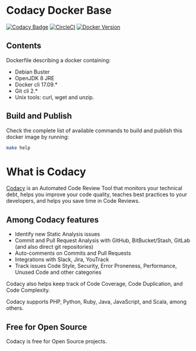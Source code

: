 # Codacy Docker Base

[![Codacy Badge](https://api.codacy.com/project/badge/Grade/0cd6b6dd0d60416bbca459149dd9f18a)](https://www.codacy.com/app/Codacy/base?utm_source=github.com&amp;utm_medium=referral&amp;utm_content=codacy/base&amp;utm_campaign=Badge_Grade)
[![CircleCI](https://circleci.com/gh/codacy/base.svg?style=svg)](https://circleci.com/gh/codacy/base)
[![Docker Version](https://images.microbadger.com/badges/version/codacy/base.svg)](https://microbadger.com/images/codacy/base "Get your own version badge on microbadger.com")

## Contents

Dockerfile describing a docker containing:
- Debian Buster
- OpenJDK 8 JRE
- Docker cli 17.09.*
- Git cli 2.*
- Unix tools: curl, wget and unzip.

## Build and Publish

Check the complete list of available commands
to build and publish this docker image by running:

```sh
make help
```

# What is Codacy

[Codacy](https://www.codacy.com/) is an Automated Code Review Tool that monitors your technical debt,
helps you improve your code quality, teaches best practices to your developers, and helps you save time in Code Reviews.

## Among Codacy features

- Identify new Static Analysis issues
- Commit and Pull Request Analysis with GitHub, BitBucket/Stash, GitLab (and also direct git repositories)
- Auto-comments on Commits and Pull Requests
- Integrations with Slack, Jira, YouTrack
- Track issues Code Style, Security, Error Proneness, Performance, Unused Code and other categories

Codacy also helps keep track of Code Coverage, Code Duplication, and Code Complexity.

Codacy supports PHP, Python, Ruby, Java, JavaScript, and Scala, among others.

## Free for Open Source

Codacy is free for Open Source projects.

